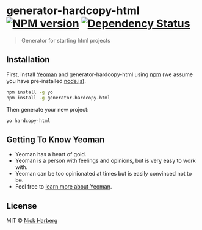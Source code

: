 # generator-hardcopy-html [![NPM version][npm-image]][npm-url] [![Dependency Status][daviddm-image]][daviddm-url]
> Generator for starting html projects

## Installation

First, install [Yeoman](http://yeoman.io) and generator-hardcopy-html using [npm](https://www.npmjs.com/) (we assume you have pre-installed [node.js](https://nodejs.org/)).

```bash
npm install -g yo
npm install -g generator-hardcopy-html
```

Then generate your new project:

```bash
yo hardcopy-html
```

## Getting To Know Yeoman

 * Yeoman has a heart of gold.
 * Yeoman is a person with feelings and opinions, but is very easy to work with.
 * Yeoman can be too opinionated at times but is easily convinced not to be.
 * Feel free to [learn more about Yeoman](http://yeoman.io/).

## License

MIT © [Nick Harberg](https://github.com/harberg/)


[npm-image]: https://badge.fury.io/js/generator-hardcopy-html.svg
[npm-url]: https://npmjs.org/package/generator-hardcopy-html
[travis-image]: https://travis-ci.org/harberg/generator-hardcopy-html.svg?branch=master
[travis-url]: https://travis-ci.org/harberg/generator-hardcopy-html
[daviddm-image]: https://david-dm.org/harberg/generator-hardcopy-html.svg?theme=shields.io
[daviddm-url]: https://david-dm.org/harberg/generator-hardcopy-html
